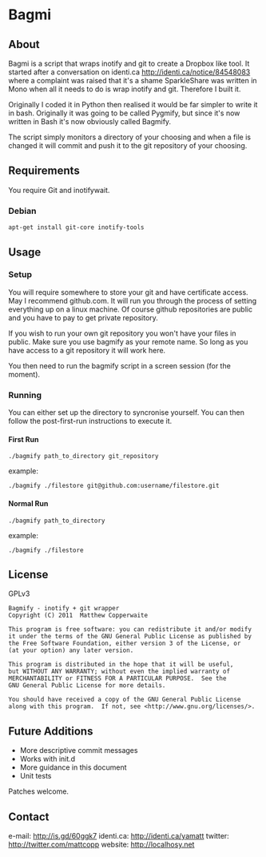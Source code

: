 # Bagmi #
## About ##
Bagmi is a script that wraps inotify and git to create a Dropbox like tool.
It started after a conversation on identi.ca http://identi.ca/notice/84548083 where a complaint was raised that it's a shame SparkleShare was written in Mono when all it needs to do is wrap inotify and git.
Therefore I built it.

Originally I coded it in Python then realised it would be far simpler to write it in bash. Originally it was going to be called Pygmify, but since it's now written in Bash it's now obviously called Bagmify.

The script simply monitors a directory of your choosing and when a file is changed it will commit and push it to the git repository of your choosing.

## Requirements ##
You require Git and inotifywait.
### Debian ###
    apt-get install git-core inotify-tools

## Usage ##
### Setup ###
You will require somewhere to store your git and have certificate access. May I recommend github.com.
It will run you through the process of setting everything up on a linux machine.
Of course github repositories are public and you have to pay to get private repository.

If you wish to run your own git repository you won't have your files in public. Make sure you use bagmify as your remote name. So long as you have access to a git repository it will work here.

You then need to run the bagmify script in a screen session (for the moment).

### Running ###
You can either set up the directory to syncronise yourself. You can then follow the post-first-run instructions to execute it.

#### First Run ####
    ./bagmify path_to_directory git_repository

example:

    ./bagmify ./filestore git@github.com:username/filestore.git
    
#### Normal Run ####
    ./bagmify path_to_directory
    
example:

    ./bagmify ./filestore

## License ##
GPLv3

    Bagmify - inotify + git wrapper
    Copyright (C) 2011  Matthew Copperwaite

    This program is free software: you can redistribute it and/or modify
    it under the terms of the GNU General Public License as published by
    the Free Software Foundation, either version 3 of the License, or
    (at your option) any later version.

    This program is distributed in the hope that it will be useful,
    but WITHOUT ANY WARRANTY; without even the implied warranty of
    MERCHANTABILITY or FITNESS FOR A PARTICULAR PURPOSE.  See the
    GNU General Public License for more details.

    You should have received a copy of the GNU General Public License
    along with this program.  If not, see <http://www.gnu.org/licenses/>.

## Future Additions ##
* More descriptive commit messages
* Works with init.d
* More guidance in this document
* Unit tests

Patches welcome.

## Contact ##
e-mail: http://is.gd/60ggk7
identi.ca: http://identi.ca/yamatt
twitter: http://twitter.com/mattcopp
website: http://localhosy.net

